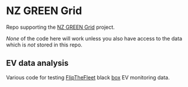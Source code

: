# NZ GREEN Grid
Repo supporting the [NZ GREEN Grid](https://www.otago.ac.nz/centre-sustainability/research/energy/otago050285.html) project.

_None_ of the code here will work unless you also have access to the data which is _not_ stored in this repo.

## EV data analysis

Various code for testing [FlipTheFleet](http://flipthefleet.org/) black [box](https://flipthefleet.org/ev-black-box/) EV monitoring data.
